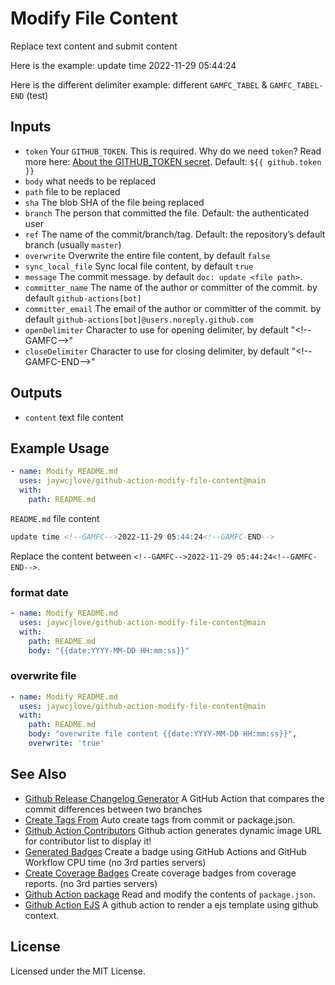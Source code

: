 Modify File Content
===

Replace text content and submit content

Here is the example: update time <!--GAMFC-->2022-11-29 05:44:24<!--GAMFC-END-->

Here is the different delimiter example: <!--GAMFC_TABEL-->different `GAMFC_TABEL` & `GAMFC_TABEL-END` (test)<!--GAMFC_TABEL-END-->

## Inputs

- `token` Your `GITHUB_TOKEN`. This is required. Why do we need `token`? Read more here: [About the GITHUB_TOKEN secret](https://help.github.com/en/actions/automating-your-workflow-with-github-actions/authenticating-with-the-github_token#about-the-github_token-secret). Default: `${{ github.token }}`
- `body` what needs to be replaced
- `path` file to be replaced
- `sha` The blob SHA of the file being replaced
- `branch` The person that committed the file. Default: the authenticated user
- `ref` The name of the commit/branch/tag. Default: the repository’s default branch (usually `master`)
- `overwrite` Overwrite the entire file content, by default `false`
- `sync_local_file` Sync local file content, by default `true`
- `message` The commit message. by default `doc: update <file path>.`
- `committer_name` The name of the author or committer of the commit. by default `github-actions[bot]`
- `committer_email` The email of the author or committer of the commit. by default `github-actions[bot]@users.noreply.github.com`
- `openDelimiter` Character to use for opening delimiter, by default "<\!--GAMFC-->"
- `closeDelimiter` Character to use for closing delimiter, by default "<\!--GAMFC-END-->"

## Outputs

- `content` text file content

## Example Usage

```yml
- name: Modify README.md
  uses: jaywcjlove/github-action-modify-file-content@main
  with:
    path: README.md
```

`README.md` file content

```markdown
update time <!--GAMFC-->2022-11-29 05:44:24<!--GAMFC-END-->
```

Replace the content between `<!--GAMFC-->2022-11-29 05:44:24<!--GAMFC-END-->`.

### format date

```yml
- name: Modify README.md
  uses: jaywcjlove/github-action-modify-file-content@main
  with:
    path: README.md
    body: "{{date:YYYY-MM-DD HH:mm:ss}}"
```

### overwrite file

```yml
- name: Modify README.md
  uses: jaywcjlove/github-action-modify-file-content@main
  with:
    path: README.md
    body: "overwrite file content {{date:YYYY-MM-DD HH:mm:ss}}",
    overwrite: 'true'
```

## See Also

- [Github Release Changelog Generator](https://github.com/jaywcjlove/changelog-generator) A GitHub Action that compares the commit differences between two branches
- [Create Tags From](https://github.com/jaywcjlove/create-tag-action) Auto create tags from commit or package.json.
- [Github Action Contributors](https://github.com/jaywcjlove/github-action-contributors) Github action generates dynamic image URL for contributor list to display it!
- [Generated Badges](https://github.com/jaywcjlove/generated-badges) Create a badge using GitHub Actions and GitHub Workflow CPU time (no 3rd parties servers)
- [Create Coverage Badges](https://github.com/jaywcjlove/coverage-badges-cli) Create coverage badges from coverage reports. (no 3rd parties servers)
- [Github Action package](https://github.com/jaywcjlove/github-action-package) Read and modify the contents of `package.json`.
- [Github Action EJS](https://github.com/jaywcjlove/github-action-package) A github action to render a ejs template using github context.

## License

Licensed under the MIT License.
